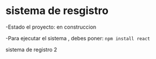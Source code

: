 <h1> sistema de resgistro</h1>

-Estado el proyecto: en construccion

-Para ejecutar el sistema , debes poner:
```npm install react```

sistema de registro 2
